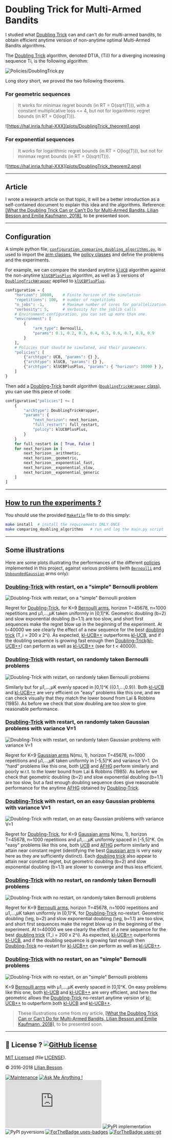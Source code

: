 # **Doubling Trick for Multi-Armed Bandits**
I studied what [Doubling Trick](Policies/DoublingTrickWrapper.py) can and can't do for multi-armed bandits, to obtain efficient anytime version of non-anytime optimal Multi-Armed Bandits algorithms.

The [Doubling Trick](Policies/DoublingTrickWrapper.py) algorithm, denoted DT(A, (Ti)) for a diverging increasing sequence Ti, is the following algorithm:

![Policies/DoublingTrick.py](plots/DoublingTrick_algo1.png)

Long story short, we proved the two following theorems.

### For geometric sequences
> It works for minimax regret bounds (in RT = O(sqrt(T))), with a constant multiplicative loss <= 4, but not for logarithmic regret bounds (in RT = O(log(T))).

![https://hal.inria.fr/hal-XXX](plots/DoublingTrick_theorem1.png)

### For exponential sequences
> It works for logarithmic regret bounds (in RT = O(log(T))), but not for minimax regret bounds (in RT = O(sqrt(T))).

![https://hal.inria.fr/hal-XXX](plots/DoublingTrick_theorem2.png)

----

## Article
I wrote a research article on that topic, it will be a better introduction as a self-contained document to explain this idea and the algorithms. Reference: [[What the Doubling Trick Can or Can't Do for Multi-Armed Bandits, Lilian Besson and Emilie Kaufmann, 2018]](https://hal.inria.fr/hal-XXX), to be presented soon.

----

## Configuration
A simple python file, [`configuration_comparing_doubling_algorithms.py`](configuration_comparing_doubling_algorithms.py), is used to import the [arm classes](Arms/), the [policy classes](Policies/) and define the problems and the experiments.

For example, we can compare the standard anytime [`klUCB`](Policies/klUCB.py) algorithm against the non-anytime [`klUCBPlusPlus`](Policies/klUCBPlusPlus.py) algorithm, as well as 3 versions of [`DoublingTrickWrapper`](Policies/DoublingTrickWrapper.py) applied to [`klUCBPlusPlus`](Policies/klUCBPlusPlus.py).

```python
configuration = {
    "horizon": 10000,    # Finite horizon of the simulation
    "repetitions": 100,  # number of repetitions
    "n_jobs": -1,        # Maximum number of cores for parallelization: use ALL your CPU
    "verbosity": 5,      # Verbosity for the joblib calls
    # Environment configuration, you can set up more than one.
    "environment": [
        {
            "arm_type": Bernoulli,
            "params": 0.1, 0.2, 0.3, 0.4, 0.5, 0.6, 0.7, 0.8, 0.9
        }
    ],
    # Policies that should be simulated, and their parameters.
    "policies": [
        {"archtype": UCB, "params": {} },
        {"archtype": klUCB, "params": {} },
        {"archtype": klUCBPlusPlus, "params": { "horizon": 10000 } },
    ]
}
```

Then add a [Doubling-Trick](Policies/DoublingTrickWrapper.py) bandit algorithm ([`DoublingTrickWrapper` class](Policies/DoublingTrickWrapper.py)), you can use this piece of code:

```python
configuration["policies"] += [
    {
        "archtype": DoublingTrickWrapper,
        "params": {
            "next_horizon": next_horizon,
            "full_restart": full_restart,
            "policy": klUCBPlusPlus,
        }
    }
    for full_restart in [ True, False ]
    for next_horizon in [
        next_horizon__arithmetic,
        next_horizon__geometric,
        next_horizon__exponential_fast,
        next_horizon__exponential_slow,
        next_horizon__exponential_generic
    ]
]
```

----

## [How to run the experiments ?](How_to_run_the_code.md)

You should use the provided [`Makefile`](Makefile) file to do this simply:
```bash
make install  # install the requirements ONLY ONCE
make comparing_doubling_algorithms   # run and log the main.py script
```

----

## Some illustrations
Here are some plots illustrating the performances of the different [policies](Policies/) implemented in this project, against various problems (with [`Bernoulli`](Arms/Bernoulli.py) and [`UnboundedGaussian`](Arms/Gaussian.py) arms only):

### [Doubling-Trick](Policies/DoublingTrickWrapper.py) with restart, on a "simple" Bernoulli problem
![Doubling-Trick with restart, on a "simple" Bernoulli problem](plots/main____env1-1_1217677871459230631.png)

Regret for [Doubling-Trick](Policies/DoublingTrickWrapper.py), for K=9 [Bernoulli arms](Arms/Bernoulli.py), horizon T=45678, n=1000 repetitions and µ1,…,µK taken uniformly in [0,1]^K.
Geometric doubling (b=2) and slow exponential doubling (b=1.1) are too slow, and short first sequences make the regret blow up in the beginning of the experiment.
At t=40000 we see clearly the effect of a new sequence for the best [doubling trick](Policies/DoublingTrickWrapper.py) (T_i = 200 x 2^i).
As expected, [kl-UCB++](Policies/klUCBPlusPlus.py) outperforms [kl-UCB](Policies/klUCB.py), and if the doubling sequence is growing fast enough then [Doubling-Trick](Policies/DoublingTrickWrapper.py)([kl-UCB++](Policies/klUCBPlusPlus.py)) can perform as well as [kl-UCB++](Policies/klUCBPlusPlus.py) (see for t < 40000).

### [Doubling-Trick](Policies/DoublingTrickWrapper.py) with restart, on randomly taken Bernoulli problems
![Doubling-Trick with restart, on randomly taken Bernoulli problems](plots/main____env1-1_3633169128724378553.png)

Similarly but for µ1,…,µK evenly spaced in [0,1]^K ({0.1,…,0.9}).
Both [kl-UCB](Policies/klUCB.py) and [kl-UCB++](Policies/klUCBPlusPlus.py) are very efficient on "easy" problems like this one, and we can check visually that they match the lower bound from Lai & Robbins (1985).
As before we check that slow doubling are too slow to give reasonable performance.


### [Doubling-Trick](Policies/DoublingTrickWrapper.py) with restart, on randomly taken Gaussian problems with variance V=1
![Doubling-Trick with restart, on randomly taken Gaussian problems with variance V=1](plots/main____env1-1_2223860464453456415.png)

Regret for K=9 [Gaussian arms](Arms/Gaussian.py) N(mu, 1), horizon T=45678, n=1000 repetitions and µ1,…,µK taken uniformly in [-5,5]^K and variance V=1.
On "hard" problems like this one, both [UCB](Policies/UCB.py) and [AFHG](Policies/ApproximatedFHGittins.py) perform similarly and poorly w.r.t. to the lower bound from Lai & Robbins (1985).
As before we check that geometric doubling (b=2) and slow exponential doubling (b=1.1) are too slow, but a fast enough doubling sequence does give reasonable performance for the anytime [AFHG](Policies/ApproximatedFHGittins.py) obtained by [Doubling-Trick](Policies/DoublingTrickWrapper.py).

### [Doubling-Trick](Policies/DoublingTrickWrapper.py) with restart, on an easy Gaussian problems with variance V=1
![Doubling-Trick with restart, on an easy Gaussian problems with variance V=1](plots/main____env1-1_6979515539977716717.png)

Regret for [Doubling-Trick](Policies/DoublingTrickWrapper.py), for K=9 [Gaussian arms](Arms/Gaussian.py) N(mu, 1), horizon T=45678, n=1000 repetitions and µ1,…,µK uniformly spaced in [-5,5]^K.
On "easy" problems like this one, both [UCB](Policies/UCB.py) and [AFHG](Policies/ApproximatedFHGittins.py) perform similarly and attain near constant regret (identifying the best [Gaussian arm](Arms/Gaussian.py) is very easy here as they are sufficiently distinct).
Each [doubling trick](Policies/DoublingTrickWrapper.py) also appear to attain near constant regret, but geometric doubling (b=2) and slow exponential doubling (b=1.1) are slower to converge and thus less efficient.


### [Doubling-Trick](Policies/DoublingTrickWrapper.py) with no restart, on randomly taken Bernoulli problems
![Doubling-Trick with no restart, on randomly taken Bernoulli problems](plots/main____env1-1_5964629015089571121.png)

Regret for K=9 [Bernoulli arms](Arms/Bernoulli.py), horizon T=45678, n=1000 repetitions and µ1,…,µK taken uniformly in [0,1]^K, for [Doubling-Trick](Policies/DoublingTrickWrapper.py) no-restart.
Geometric doubling (\eg, b=2) and slow exponential doubling (\eg, b=1.1) are too slow, and short first sequences make the regret blow up in the beginning of the experiment.
At t=40000 we see clearly the effect of a new sequence for the best [doubling trick](Policies/DoublingTrickWrapper.py) (T_i = 200 x 2^i).
As expected, [kl-UCB++](Policies/klUCBPlusPlus.py) outperforms [kl-UCB](Policies/klUCB.py), and if the doubling sequence is growing fast enough then [Doubling-Trick](Policies/DoublingTrickWrapper.py) no-restart for [kl-UCB++](Policies/klUCBPlusPlus.py) can perform as well as [kl-UCB++](Policies/klUCBPlusPlus.py).

### [Doubling-Trick](Policies/DoublingTrickWrapper.py) with no restart, on an "simple" Bernoulli problems
![Doubling-Trick with no restart, on an "simple" Bernoulli problems](plots/main____env1-1_5972568793654673752.png)

K=9 [Bernoulli arms](Arms/Bernoulli.py) with µ1,…,µK evenly spaced in [0,1]^K.
On easy problems like this one, both [kl-UCB](Policies/klUCB.py) and [kl-UCB++](Policies/klUCBPlusPlus.py) are very efficient, and here the geometric allows the [Doubling-Trick](Policies/DoublingTrickWrapper.py) no-restart anytime version of [kl-UCB++](Policies/klUCBPlusPlus.py) to outperform both [kl-UCB](Policies/klUCB.py) and [kl-UCB++](Policies/klUCBPlusPlus.py).


> These illustrations come from my article, [[What the Doubling Trick Can or Can't Do for Multi-Armed Bandits, Lilian Besson and Emilie Kaufmann, 2018]](https://hal.inria.fr/hal-XXX), to be presented soon.


----

## :scroll: License ? [![GitHub license](https://img.shields.io/github/license/Naereen/AlgoBandits.svg)](https://github.com/Naereen/AlgoBandits/blob/master/LICENSE)
[MIT Licensed](https://lbesson.mit-license.org/) (file [LICENSE](LICENSE)).

© 2016-2018 [Lilian Besson](https://GitHub.com/Naereen).

[![Maintenance](https://img.shields.io/badge/Maintained%3F-yes-green.svg)](https://GitHub.com/Naereen/AlgoBandits/graphs/commit-activity)
[![Ask Me Anything !](https://img.shields.io/badge/Ask%20me-anything-1abc9c.svg)](https://GitHub.com/Naereen/ama)
[![Analytics](https://ga-beacon.appspot.com/UA-38514290-17/github.com/Naereen/AlgoBandits/README.md?pixel)](https://GitHub.com/Naereen/AlgoBandits/)
![PyPI implementation](https://img.shields.io/pypi/implementation/ansicolortags.svg)
![PyPI pyversions](https://img.shields.io/pypi/pyversions/ansicolortags.svg)
[![ForTheBadge uses-badges](http://ForTheBadge.com/images/badges/uses-badges.svg)](http://ForTheBadge.com)
[![ForTheBadge uses-git](http://ForTheBadge.com/images/badges/uses-git.svg)](https://GitHub.com/)

